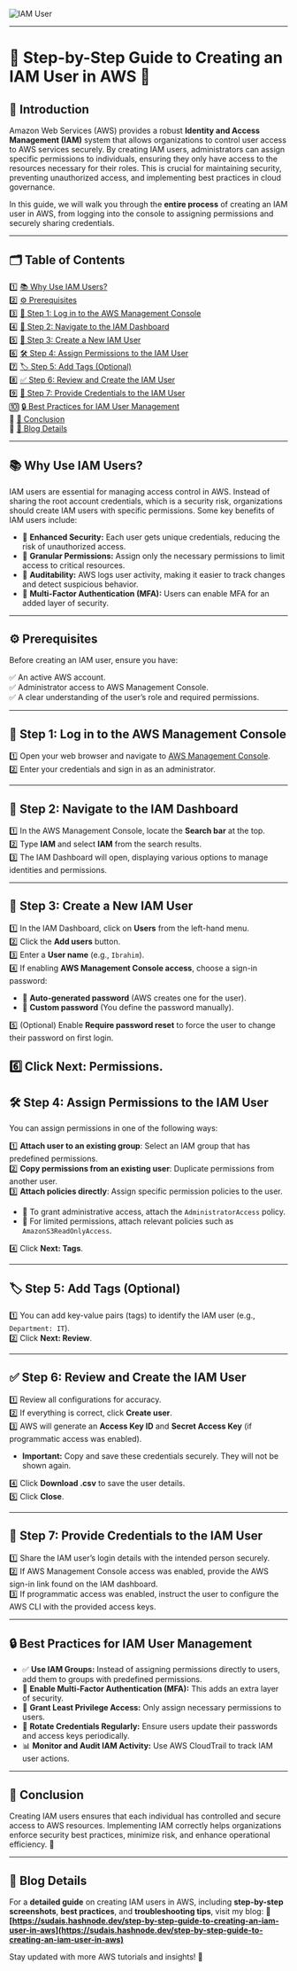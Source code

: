 ![IAM User](https://github.com/user-attachments/assets/38634227-d0de-4ba6-9c8c-928b3f7f5de0)

---

# 🌟 Step-by-Step Guide to Creating an IAM User in AWS 🚀

## 📌 Introduction  

Amazon Web Services (AWS) provides a robust **Identity and Access Management (IAM)** system that allows organizations to control user access to AWS services securely. By creating IAM users, administrators can assign specific permissions to individuals, ensuring they only have access to the resources necessary for their roles. This is crucial for maintaining security, preventing unauthorized access, and implementing best practices in cloud governance.  

In this guide, we will walk you through the **entire process** of creating an IAM user in AWS, from logging into the console to assigning permissions and securely sharing credentials.  

---

## 🗂️ **Table of Contents**  

1️⃣ [📚 Why Use IAM Users?](#-why-use-iam-users)  
2️⃣ [⚙️ Prerequisites](#-prerequisites)  
3️⃣ [🔑 Step 1: Log in to the AWS Management Console](#-step-1-log-in-to-the-aws-management-console)  
4️⃣ [📂 Step 2: Navigate to the IAM Dashboard](#-step-2-navigate-to-the-iam-dashboard)  
5️⃣ [👤 Step 3: Create a New IAM User](#-step-3-create-a-new-iam-user)  
6️⃣ [🛠️ Step 4: Assign Permissions to the IAM User](#-step-4-assign-permissions-to-the-iam-user)  
7️⃣ [🏷️ Step 5: Add Tags (Optional)](#-step-5-add-tags-optional)  
8️⃣ [✅ Step 6: Review and Create the IAM User](#-step-6-review-and-create-the-iam-user)  
9️⃣ [📩 Step 7: Provide Credentials to the IAM User](#-step-7-provide-credentials-to-the-iam-user)  
🔟 [🔒 Best Practices for IAM User Management](#-best-practices-for-iam-user-management)  
🔹 [📌 Conclusion](#-conclusion)  
🔹 [📝 Blog Details](#-blog-details)  

---

## 📚 **Why Use IAM Users?**  

IAM users are essential for managing access control in AWS. Instead of sharing the root account credentials, which is a security risk, organizations should create IAM users with specific permissions. Some key benefits of IAM users include:  

- 🔐 **Enhanced Security:** Each user gets unique credentials, reducing the risk of unauthorized access.  
- 🎯 **Granular Permissions:** Assign only the necessary permissions to limit access to critical resources.  
- 📜 **Auditability:** AWS logs user activity, making it easier to track changes and detect suspicious behavior.  
- 🔑 **Multi-Factor Authentication (MFA):** Users can enable MFA for an added layer of security.  

---

## ⚙️ **Prerequisites**  

Before creating an IAM user, ensure you have:  

✅ An active AWS account.  
✅ Administrator access to AWS Management Console.  
✅ A clear understanding of the user’s role and required permissions.  

---

## 🔑 **Step 1: Log in to the AWS Management Console**  

1️⃣ Open your web browser and navigate to [AWS Management Console](https://aws.amazon.com/console/).  
2️⃣ Enter your credentials and sign in as an administrator.  

---

## 📂 **Step 2: Navigate to the IAM Dashboard**  

1️⃣ In the AWS Management Console, locate the **Search bar** at the top.  
2️⃣ Type **IAM** and select **IAM** from the search results.  
3️⃣ The IAM Dashboard will open, displaying various options to manage identities and permissions.  

---

## 👤 **Step 3: Create a New IAM User**  

1️⃣ In the IAM Dashboard, click on **Users** from the left-hand menu.  
2️⃣ Click the **Add users** button.  
3️⃣ Enter a **User name** (e.g., `Ibrahim`).  
4️⃣ If enabling **AWS Management Console access**, choose a sign-in password:  

   - 🔹 **Auto-generated password** (AWS creates one for the user).  
   - 🔹 **Custom password** (You define the password manually).  

5️⃣ (Optional) Enable **Require password reset** to force the user to change their password on first login.  

6️⃣ Click **Next: Permissions**.  
---

## 🛠️ **Step 4: Assign Permissions to the IAM User**  

You can assign permissions in one of the following ways:  

1️⃣ **Attach user to an existing group**: Select an IAM group that has predefined permissions.  
2️⃣ **Copy permissions from an existing user**: Duplicate permissions from another user.  
3️⃣ **Attach policies directly**: Assign specific permission policies to the user.  

   - 🔹 To grant administrative access, attach the `AdministratorAccess` policy.  
   - 🔹 For limited permissions, attach relevant policies such as `AmazonS3ReadOnlyAccess`.  

4️⃣ Click **Next: Tags**.  

---

## 🏷️ **Step 5: Add Tags (Optional)**  

1️⃣ You can add key-value pairs (tags) to identify the IAM user (e.g., `Department: IT`).  
2️⃣ Click **Next: Review**.  

---

## ✅ **Step 6: Review and Create the IAM User**  

1️⃣ Review all configurations for accuracy.  
2️⃣ If everything is correct, click **Create user**.  
3️⃣ AWS will generate an **Access Key ID** and **Secret Access Key** (if programmatic access was enabled).  

   - **Important:** Copy and save these credentials securely. They will not be shown again.  

4️⃣ Click **Download .csv** to save the user details.  
5️⃣ Click **Close**.  

---

## 📩 **Step 7: Provide Credentials to the IAM User**  

1️⃣ Share the IAM user’s login details with the intended person securely.  
2️⃣ If AWS Management Console access was enabled, provide the AWS sign-in link found on the IAM dashboard.  
3️⃣ If programmatic access was enabled, instruct the user to configure the AWS CLI with the provided access keys.  

---

## 🔒 **Best Practices for IAM User Management**  

- ✅ **Use IAM Groups:** Instead of assigning permissions directly to users, add them to groups with predefined permissions.  
- 🔑 **Enable Multi-Factor Authentication (MFA):** This adds an extra layer of security.  
- 🎯 **Grant Least Privilege Access:** Only assign necessary permissions to users.  
- 🔄 **Rotate Credentials Regularly:** Ensure users update their passwords and access keys periodically.  
- 📊 **Monitor and Audit IAM Activity:** Use AWS CloudTrail to track IAM user actions.  

---

## 📌 **Conclusion**  

Creating IAM users ensures that each individual has controlled and secure access to AWS resources. Implementing IAM correctly helps organizations enforce security best practices, minimize risk, and enhance operational efficiency. 🚀  

---

## 📝 **Blog Details**  

For a **detailed guide** on creating IAM users in AWS, including **step-by-step screenshots**, **best practices**, and **troubleshooting tips**, 
visit my blog:  🔗 **[https://sudais.hashnode.dev/step-by-step-guide-to-creating-an-iam-user-in-aws](https://sudais.hashnode.dev/step-by-step-guide-to-creating-an-iam-user-in-aws)**  

Stay updated with more AWS tutorials and insights! 🚀  

